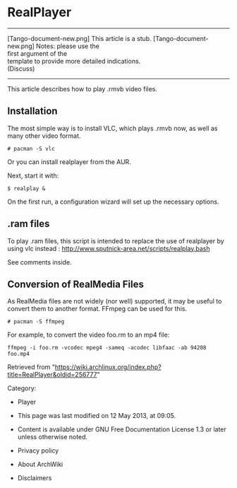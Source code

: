 RealPlayer
==========

  ------------------------ ------------------------ ------------------------
  [Tango-document-new.png] This article is a stub.  [Tango-document-new.png]
                           Notes: please use the    
                           first argument of the    
                           template to provide more 
                           detailed indications.    
                           (Discuss)                
  ------------------------ ------------------------ ------------------------

This article describes how to play .rmvb video files.

Installation
------------

The most simple way is to install VLC, which plays .rmvb now, as well as
many other video format.

    # pacman -S vlc

Or you can install realplayer from the AUR.

Next, start it with:

    $ realplay &

On the first run, a configuration wizard will set up the necessary
options.

  

.ram files
----------

To play .ram files, this script is intended to replace the use of
realplayer by using vlc instead :
http://www.sputnick-area.net/scripts/realplay.bash

See comments inside.

Conversion of RealMedia Files
-----------------------------

As RealMedia files are not widely (nor well) supported, it may be useful
to convert them to another format. FFmpeg can be used for this.

    # pacman -S ffmpeg

For example, to convert the video foo.rm to an mp4 file:

    ffmpeg -i foo.rm -vcodec mpeg4 -sameq -acodec libfaac -ab 94208 foo.mp4

Retrieved from
"https://wiki.archlinux.org/index.php?title=RealPlayer&oldid=256777"

Category:

-   Player

-   This page was last modified on 12 May 2013, at 09:05.
-   Content is available under GNU Free Documentation License 1.3 or
    later unless otherwise noted.
-   Privacy policy
-   About ArchWiki
-   Disclaimers
